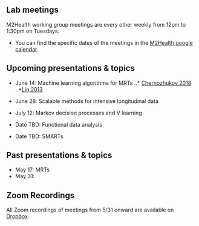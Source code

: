## Lab meetings

M2Health working group meetings are every other weekly from 12pm to 1:30pm on Tuesdays.

* You can find the specific dates of the meetings in the [M2Health google calendar](https://calendar.google.com/calendar/u/0?cid=Y182NHJ2Z3U4am82djAwc2h2NHBvNWFiNnM5Y0Bncm91cC5jYWxlbmRhci5nb29nbGUuY29t).

## Upcoming presentations & topics
* June 14: Machine learning algorithms for MRTs
..* [Chernozhukov 2018](https://academic.oup.com/ectj/article/21/1/C1/5056401)
..*[Lin 2013](https://projecteuclid.org/journals/annals-of-applied-statistics/volume-7/issue-1/Agnostic-notes-on-regression-adjustments-to-experimental-data--Reexamining/10.1214/12-AOAS583.full)

* June 28: Scalable methods for intensive longitudinal data 

* July 12: Markov decision processes and V learning

* Date TBD: Functional data analysis

* Date TBD: SMARTs

## Past presentations & topics
* May 17: MRTs
* May 31: 

## Zoom Recordings
All Zoom recordings of meetings from 5/31 onward are available on [Dropbox](https://www.dropbox.com/sh/kd7eq4bv5txtym7/AABQj77msmOgpFyhKUrgjS0Ta?dl=0).
